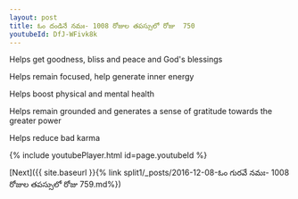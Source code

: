 ```yaml
---
layout: post
title: ఓం దండినే నమః- 1008 రోజుల తపస్సులో రోజు  750
youtubeId: DfJ-WFivk8k
---
```

 
 
Helps get goodness, bliss and peace and God's blessings
 
Helps remain focused, help generate inner energy 
 
Helps boost physical and mental health 
 
Helps remain grounded and generates a sense of gratitude towards the greater power 
 
Helps reduce bad karma
 
 
 
 


{% include youtubePlayer.html id=page.youtubeId %}
 
[Next]({{ site.baseurl }}{% link  split1/_posts/2016-12-08-ఓం గురవే నమః- 1008 రోజుల తపస్సులో రోజు  759.md%})
 
